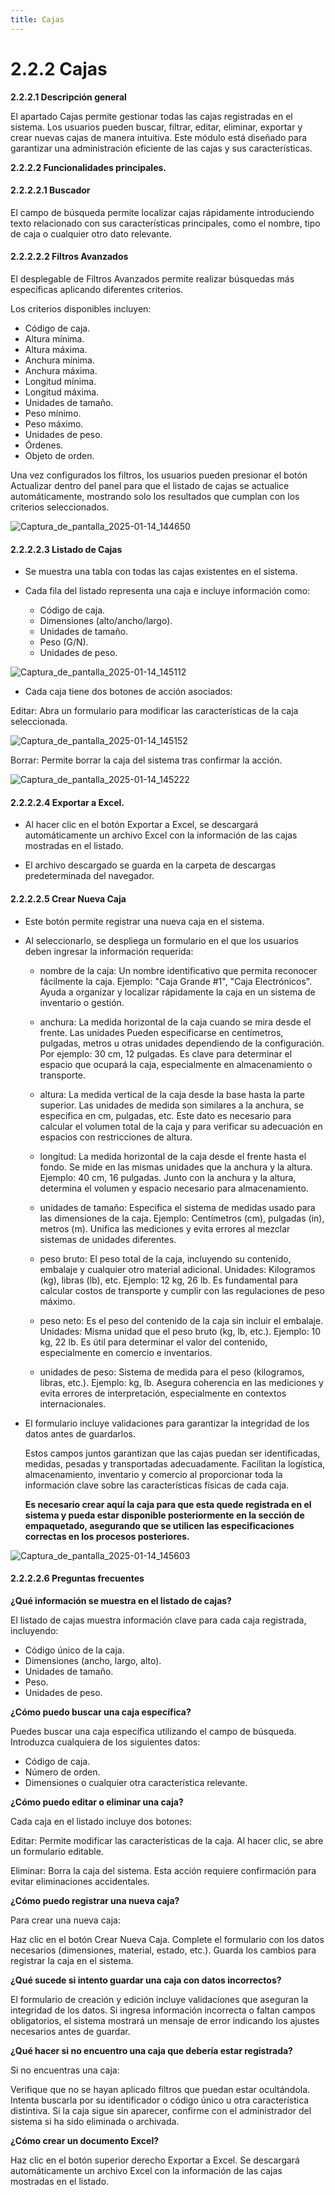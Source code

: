```yaml
---
title: Cajas
---
```



# 2.2.2 Cajas

**2.2.2.1 Descripción general**

El apartado Cajas permite gestionar todas las cajas registradas en el sistema. Los usuarios pueden buscar, filtrar, editar, eliminar, exportar y crear nuevas cajas de manera intuitiva. Este módulo está diseñado para garantizar una administración eficiente de las cajas y sus características.

**2.2.2.2 Funcionalidades principales.**

#### 2.2.2.2.1 Buscador

El campo de búsqueda permite localizar cajas rápidamente introduciendo texto relacionado con sus características principales, como el nombre, tipo de caja o cualquier otro dato relevante.

#### 2.2.2.2.2 Filtros Avanzados

El desplegable de Filtros Avanzados permite realizar búsquedas más específicas aplicando diferentes criterios.

Los criterios disponibles incluyen:

- Código de caja.
- Altura mínima.
- Altura máxima.
- Anchura mínima.
- Anchura máxima.
- Longitud mínima.
- Longitud máxima.
- Unidades de tamaño.
- Peso mínimo.
- Peso máximo.
- Unidades de peso.
- Órdenes.
- Objeto de orden.

Una vez configurados los filtros, los usuarios pueden presionar el botón Actualizar dentro del panel para que el listado de cajas se actualice automáticamente, mostrando solo los resultados que cumplan con los criterios seleccionados.

![Captura_de_pantalla_2025-01-14_144650](images/filterBox.png)

#### 2.2.2.2.3 Listado de Cajas

- Se muestra una tabla con todas las cajas existentes en el sistema.

- Cada fila del listado representa una caja e incluye información como:
   
    - Código de caja.
    - Dimensiones (alto/ancho/largo).
    - Unidades de tamaño.
    - Peso (G/N).
    - Unidades de peso.

![Captura_de_pantalla_2025-01-14_145112](images/listBox.png)

- Cada caja tiene dos botones de acción asociados:

Editar: Abra un formulario para modificar las características de la caja seleccionada.

![Captura_de_pantalla_2025-01-14_145152](images/editBox.png)

Borrar: Permite borrar la caja del sistema tras confirmar la acción.

![Captura_de_pantalla_2025-01-14_145222](images/alertBox.png)

#### 2.2.2.2.4 Exportar a Excel.

- Al hacer clic en el botón Exportar a Excel, se descargará automáticamente un archivo Excel con la información de las cajas mostradas en el listado.

- El archivo descargado se guarda en la carpeta de descargas predeterminada del navegador.

#### 2.2.2.2.5 Crear Nueva Caja

- Este botón permite registrar una nueva caja en el sistema.

- Al seleccionarlo, se despliega un formulario en el que los usuarios deben ingresar la información requerida:

    * nombre de la caja: Un nombre identificativo que permita reconocer fácilmente la caja. Ejemplo: "Caja Grande #1", "Caja Electrónicos". Ayuda a organizar y localizar rápidamente la caja en un sistema de inventario o gestión. 

    * anchura: La medida horizontal de la caja cuando se mira desde el frente. Las unidades Pueden especificarse en centímetros, pulgadas, metros u otras unidades dependiendo de la configuración. Por ejemplo: 30 cm, 12 pulgadas. Es clave para determinar el espacio que ocupará la caja, especialmente en almacenamiento o transporte. 

    * altura: La medida vertical de la caja desde la base hasta la parte superior. Las unidades de medida son similares a la anchura, se especifica en cm, pulgadas, etc. Este dato es necesario para calcular el volumen total de la caja y para verificar su adecuación en espacios con restricciones de altura. 

    * longitud: La medida horizontal de la caja desde el frente hasta el fondo. Se mide en las mismas unidades que la anchura y la altura. Ejemplo: 40 cm, 16 pulgadas. Junto con la anchura y la altura, determina el volumen y espacio necesario para almacenamiento. 

    * unidades de tamaño: Especifica el sistema de medidas usado para las dimensiones de la caja. Ejemplo: Centímetros (cm), pulgadas (in), metros (m). Unifica las mediciones y evita errores al mezclar sistemas de unidades diferentes. 

    * peso bruto: El peso total de la caja, incluyendo su contenido, embalaje y cualquier otro material adicional. Unidades: Kilogramos (kg), libras (lb), etc. Ejemplo: 12 kg, 26 lb. Es fundamental para calcular costos de transporte y cumplir con las regulaciones de peso máximo. 

    * peso neto: Es el peso del contenido de la caja sin incluir el embalaje. Unidades: Misma unidad que el peso bruto (kg, lb, etc.). Ejemplo: 10 kg, 22 lb. Es útil para determinar el valor del contenido, especialmente en comercio e inventarios. 

    * unidades de peso: Sistema de medida para el peso (kilogramos, libras, etc.). Ejemplo: kg, lb. Asegura coherencia en las mediciones y evita errores de interpretación, especialmente en contextos internacionales. 

- El formulario incluye validaciones para garantizar la integridad de los datos antes de guardarlos.

    Estos campos juntos garantizan que las cajas puedan ser identificadas, medidas, pesadas y transportadas adecuadamente. Facilitan la logística, almacenamiento, inventario y comercio al proporcionar toda la información clave sobre las características físicas de cada caja. 

    <b>Es necesario crear aquí la caja para que esta quede registrada en el sistema y pueda estar disponible posteriormente en la sección de empaquetado, asegurando que se utilicen las especificaciones correctas en los procesos posteriores.</b>

![Captura_de_pantalla_2025-01-14_145603](images/newBox.png)

#### 2.2.2.2.6 Preguntas frecuentes

<b>¿Qué información se muestra en el listado de cajas?</b>

El listado de cajas muestra información clave para cada caja registrada, incluyendo:

- Código único de la caja.
- Dimensiones (ancho, largo, alto).
- Unidades de tamaño.
- Peso.
- Unidades de peso.

<b>¿Cómo puedo buscar una caja específica?</b>

Puedes buscar una caja específica utilizando el campo de búsqueda. Introduzca cualquiera de los siguientes datos:

- Código de caja.
- Número de orden.
- Dimensiones o cualquier otra característica relevante.

<b>¿Cómo puedo editar o eliminar una caja?</b>

Cada caja en el listado incluye dos botones:

Editar: Permite modificar las características de la caja. Al hacer clic, se abre un formulario editable.

Eliminar: Borra la caja del sistema. Esta acción requiere confirmación para evitar eliminaciones accidentales.

<b>¿Cómo puedo registrar una nueva caja?</b>

Para crear una nueva caja:

Haz clic en el botón Crear Nueva Caja.
Complete el formulario con los datos necesarios (dimensiones, material, estado, etc.).
Guarda los cambios para registrar la caja en el sistema.

<b>¿Qué sucede si intento guardar una caja con datos incorrectos?</b>

El formulario de creación y edición incluye validaciones que aseguran la integridad de los datos. Si ingresa información incorrecta o faltan campos obligatorios, el sistema mostrará un mensaje de error indicando los ajustes necesarios antes de guardar.

<b>¿Qué hacer si no encuentro una caja que debería estar registrada?</b>

Si no encuentras una caja: 

Verifique que no se hayan aplicado filtros que puedan estar ocultándola. 
Intenta buscarla por su identificador o código único u otra característica distintiva. 
Si la caja sigue sin aparecer, confirme con el administrador del sistema si ha sido eliminada o archivada.

<b>¿Cómo crear un documento Excel?</b>

Haz clic en el botón superior derecho Exportar a Excel. Se descargará automáticamente un archivo Excel con la información de las cajas mostradas en el listado.


